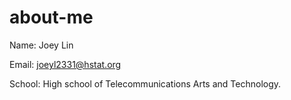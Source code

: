 # about-me
Name: Joey Lin

Email: joeyl2331@hstat.org

School: High school of Telecommunications Arts and Technology.